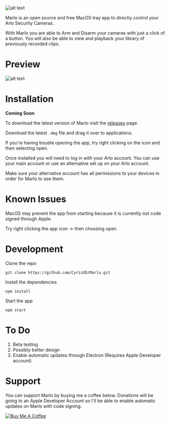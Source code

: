 ![alt text](https://i.imgur.com/dJKmriC.png "Marlo - Beta") 


Marlo is an open source and free MacOS tray app to directly control your Arlo Security Cameras. 

With Marlo you are able to Arm and Disarm your cameras with just a click of a button. 
You will also be able to view and playback your library of previously recorded clips. 

# Preview

![alt text](https://i.imgur.com/N0cqiqf.gif "Marlo GIF")


# Installation
**Coming Soon**

To download the latest version of Marlo visit the [releases](https://github.com/CyrisXD/Marlo/releases) page. 

Download the latest `.dmg` file and drag it over to applications. 

If you're having trouble opening the app, try right clicking on the icon and then selecting open.

Once installed you will need to log in with your Arlo account. You can use your main account or use an alternative set up on your Arlo account. 

Make sure your alternative account has all permissions to your devices in order for Marlo to see them. 


# Known Issues

MacOS may prevent the app from starting because it is currently not code signed through Apple. 

Try right clicking the app icon -> then choosing open. 


# Development
Clone the repo

`git clone https://github.com/CyrisXD/Marlo.git`

Install the dependencies

`npm install`

Start the app

`npm start`


# To Do
1. Beta testing
2. Possibly better design
3. Enable automatic updates through Electron (Requires Apple Developer account)

# Support

You can support Marlo by buying me a coffee below. Donations will be going to an Apple Developer Account so I'll be able to enable automatic updates on Marlo with code signing. 

[![Buy Me A Coffee](https://www.buymeacoffee.com/assets/img/custom_images/orange_img.png)](https://www.buymeacoffee.com/FiRmVXOZh)


